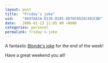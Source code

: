 ```yaml
---
layout: post
title:  "Friday's joke"
uid:	"8A97AA2A-D136-8285-8D76F882AC482CBD"
date:   2006-01-13 11:05 AM +0000
categories: personal
permalink: friday-s-joke
---
```

A fantastic <a href="http://clearsoftware.net/index.cfm?mode=entry&entry=C45B5898-E081-2BAC-69816140A81E5D9F">Blonde's joke</a> for the end of the week!

Have a great weekend you all!